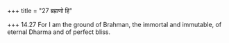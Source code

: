 +++
title = "27 ब्रह्मणो हि"

+++
14.27 For I am the ground of Brahman, the immortal and immutable, of
eternal Dharma and of perfect bliss.
